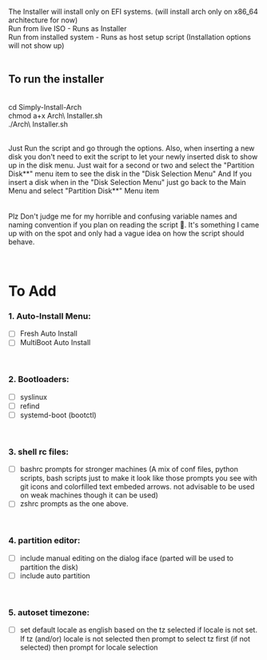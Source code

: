 The Installer will install only on EFI systems. (will install arch only on x86_64 architecture for now)<br>
Run from live ISO - Runs as Installer<br>Run from installed system - Runs as host setup script (Installation options will not show up)
<br><br>
<h2> To run the installer </h2><br>
cd Simply-Install-Arch<br>
chmod a+x Arch\ Installer.sh<br>
./Arch\ Installer.sh<br><br>

Just Run the script and go through the options. Also, when inserting a new disk you don't need to exit the script to let your newly inserted disk to show up in the disk menu. Just wait for a second or two and select the "Partition Disk\*\*" menu item to see the disk in the "Disk Selection Menu" And If you insert a disk when in the "Disk Selection Menu" just go back to the Main Menu and select "Partition Disk\*\*" Menu item<br><br><br>
Plz Don't judge me for my horrible and confusing variable names and naming convention if you plan on reading the script 👀. It's something I came up with on the spot and only had a vague idea on how the script should behave.<br><br><br>

## <H1>To Add</H1>

<h3>1. Auto-Install Menu:</h3>

- [ ] Fresh Auto Install
- [ ] MultiBoot Auto Install

<br><h3>2. Bootloaders:</h3>

- [ ] syslinux
- [ ] refind
- [ ] systemd-boot (bootctl)

<br><h3>3. shell rc files:</h3>
   
- [ ] bashrc prompts for stronger machines (A mix of conf files, python scripts, bash scripts just to make it look like those prompts you see with git icons and colorfilled text embeded arrows. not advisable to be used on weak machines though it can be used)
- [ ] zshrc prompts as the one above.

<br><h3>4. partition editor:</h3>
   
- [ ] include manual editing on the dialog iface (parted will be used to partition the disk)
- [ ] include auto partition

<br><h3>5. autoset timezone:</h3>
   
- [ ] set default locale as english based on the tz selected if locale is not set. If tz (and/or) locale is not selected then prompt to select tz first (if not selected) then prompt for locale selection
